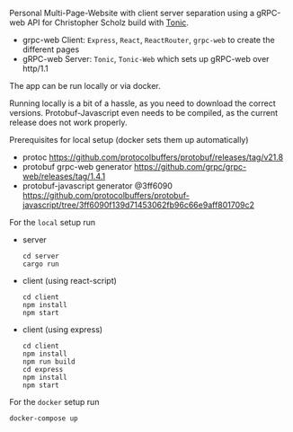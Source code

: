 Personal Multi-Page-Website with client server separation using a gRPC-web API for Christopher Scholz build with [Tonic](https://github.com/hyperium/tonic).
* grpc-web Client: `Express`, `React`, `ReactRouter`, `grpc-web` to create the different pages
* gRPC-web Server: `Tonic`, `Tonic-Web` which sets up gRPC-web over http/1.1 

The app can be run locally or via docker.

Running locally is a bit of a hassle, as you need to download the correct versions. Protobuf-Javascript even needs to be compiled, as the current release does not work properly. 

Prerequisites for local setup (docker sets them up automatically)
* protoc https://github.com/protocolbuffers/protobuf/releases/tag/v21.8
* protobuf grpc-web generator https://github.com/grpc/grpc-web/releases/tag/1.4.1
* protobuf-javascript generator @3ff6090 https://github.com/protocolbuffers/protobuf-javascript/tree/3ff6090f139d71453062fb96c66e9aff801709c2

For the `local` setup run
* server
    ```
    cd server
    cargo run
    ```
* client (using react-script)
    ```
    cd client
    npm install
    npm start
    ```
* client (using express)
    ```
    cd client
    npm install
    npm run build
    cd express
    npm install
    npm start
    ```

For the `docker` setup run
```
docker-compose up
```